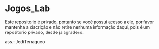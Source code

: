 # Jogos_Lab
Este repositorio é privado, portanto se você possui acesso a ele, por favor mantenha a discrição e não retire nenhuma informação daqui, 
pois é um repositorio privado, desde ja agradeço.

ass.: JediTerraqueo
